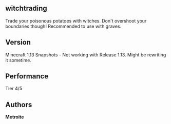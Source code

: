 ## witchtrading

Trade your poisonous potatoes with witches. Don't overshoot your boundaries though!
Recommended to use with graves.

## Version

Minecraft 1.13 Snapshots - Not working with Release 1.13. Might be rewriting it sometime.

## Performance

Tier 4/5

## Authors

**Metroite**
